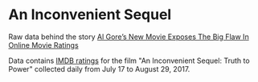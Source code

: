 # An Inconvenient Sequel

Raw data behind the story [Al Gore’s New Movie Exposes The Big Flaw In Online Movie Ratings]()

Data contains [IMDB ratings](http://www.imdb.com/title/tt6322922/ratings) for the film "An Inconvenient Sequel: Truth to Power" collected daily from July 17 to August 29, 2017.
